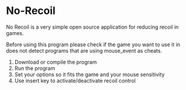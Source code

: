 # No-Recoil

No Recoil is a very simple open source application for reducing recoil in games.

Before using this program please check if the game you want to use it in does not detect programs that are using mouse_event as cheats.

1. Download or compile the program
2. Run the program
3. Set your options so it fits the game and your mouse sensitivity
4. Use insert key to activate/deactivate recoil control
